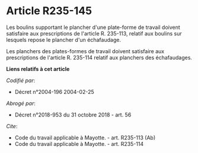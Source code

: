 # Article R235-145

Les boulins supportant le plancher d'une plate-forme de travail doivent satisfaire aux prescriptions de l'article R. 235-113,
relatif aux boulins sur lesquels repose le plancher d'un échafaudage. 

Les planchers des plates-formes de travail doivent satisfaire aux prescriptions de l'article R. 235-114 relatif aux planchers
des échafaudages.

**Liens relatifs à cet article**

_Codifié par_:

  - Décret n°2004-196 2004-02-25

_Abrogé par_:

  - Décret n°2018-953 du 31 octobre 2018 - art. 56

_Cite_:

  - Code du travail applicable à Mayotte. - art. R235-113 (Ab)
  - Code du travail applicable à Mayotte. - art. R235-114
